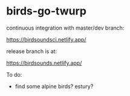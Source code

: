 # birds-go-twurp

continuous integration with master/dev branch:

https://birdsoundsci.netlify.app/


release branch is at:

https://birdsounds.netlify.app/

To do:

* find some alpine birds? estury?

